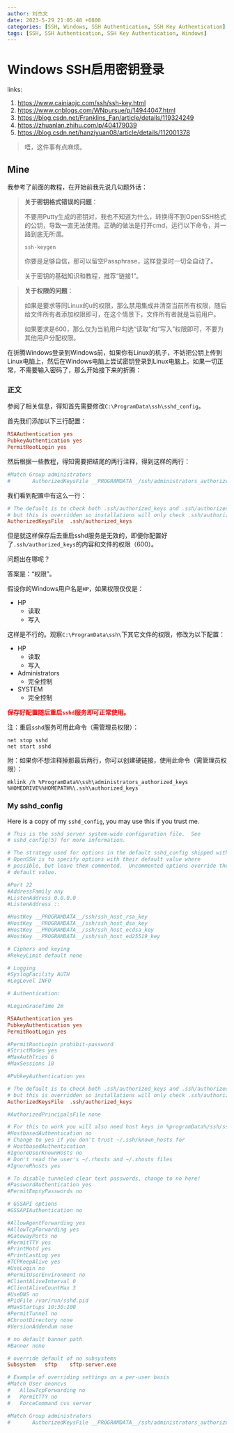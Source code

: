 ```yaml
---
author: 刘杰文
date: 2023-5-29 21:05:48 +0800
categories: [SSH, Windows, SSH Authentication, SSH Key Authentication]
tags: [SSH, SSH Authentication, SSH Key Authentication, Windows]
---
```


# Windows SSH启用密钥登录

links:

1. <https://www.cainiaojc.com/ssh/ssh-key.html>
2. <https://www.cnblogs.com/WNpursue/p/14944047.html>
3. <https://blog.csdn.net/Franklins_Fan/article/details/119324249>
4. <https://zhuanlan.zhihu.com/p/404179039>
5. <https://blog.csdn.net/hanziyuan08/article/details/112001378>

> 唔，这件事有点麻烦。

## Mine

我参考了前面的教程，在开始前我先说几句题外话：

> **关于密钥格式错误的问题**：
>
> 不要用Putty生成的密钥对，我也不知道为什么，转换得不到OpenSSH格式的公钥，导致一直无法使用。正确的做法是打开cmd，运行以下命令，并一路到底无所谓。
>
> ``` shell
> ssh-keygen
> ```
>
> 你要是足够自信，那可以留空Passphrase，这样登录时一切全自动了。
>
> 关于密钥的基础知识和教程，推荐“链接1”。

> **关于权限的问题**：
>
> 如果是要求等同Linux的u的权限，那么禁用集成并清空当前所有权限，随后给文件所有者添加权限即可，在这个情景下，文件所有者就是当前用户。
>
> 如果要求是600，那么仅为当前用户勾选“读取”和“写入”权限即可，不要为其他用户分配权限。

在折腾Windows登录到Windows前，如果你有Linux的机子，不妨把公钥上传到Linux电脑上，然后在Windows电脑上尝试密钥登录到Linux电脑上。如果一切正常，不需要输入密码了，那么开始接下来的折腾：

### 正文

参阅了相关信息，得知首先需要修改`C:\ProgramData\ssh\sshd_config`。

首先我们添加以下三行配置：

``` ini
RSAAuthentication yes
PubkeyAuthentication yes
PermitRootLogin yes
```

然后根据一些教程，得知需要把结尾的两行注释，得到这样的两行：

``` ini
#Match Group administrators
#       AuthorizedKeysFile __PROGRAMDATA__/ssh/administrators_authorized_keys
```

我们看到配置中有这么一行：

``` ini
# The default is to check both .ssh/authorized_keys and .ssh/authorized_keys2
# but this is overridden so installations will only check .ssh/authorized_keys
AuthorizedKeysFile	.ssh/authorized_keys
```

但是就这样保存后去重启sshd服务是无效的，即便你配置好了`.ssh/authorized_keys`的内容和文件的权限（600）。

问题出在哪呢？

答案是：“权限”。

假设你的Windows用户名是`HP`，如果权限仅仅是：

- HP
  - 读取
  - 写入

这样是不行的。观察`C:\ProgramData\ssh\`下其它文件的权限，修改为以下配置：

- HP
  - 读取
  - 写入
- Administrators
  - 完全控制
- SYSTEM
  - 完全控制

<strong style="color:red;background:white">保存好配置随后重启`sshd`服务即可正常使用。</strong>

注：重启`sshd`服务可用此命令（需管理员权限）：

``` shell
net stop sshd
net start sshd
```

附：如果你不想注释掉那最后两行，你可以创建硬链接，使用此命令（需管理员权限）：

``` shell
mklink /h %ProgramData%\ssh\administrators_authorized_keys %HOMEDRIVE%%HOMEPATH%\.ssh\authorized_keys
```

### My sshd_config

Here is a copy of my `sshd_config`, you may use this if you trust me.

``` ini
# This is the sshd server system-wide configuration file.  See
# sshd_config(5) for more information.

# The strategy used for options in the default sshd_config shipped with
# OpenSSH is to specify options with their default value where
# possible, but leave them commented.  Uncommented options override the
# default value.

#Port 22
#AddressFamily any
#ListenAddress 0.0.0.0
#ListenAddress ::

#HostKey __PROGRAMDATA__/ssh/ssh_host_rsa_key
#HostKey __PROGRAMDATA__/ssh/ssh_host_dsa_key
#HostKey __PROGRAMDATA__/ssh/ssh_host_ecdsa_key
#HostKey __PROGRAMDATA__/ssh/ssh_host_ed25519_key

# Ciphers and keying
#RekeyLimit default none

# Logging
#SyslogFacility AUTH
#LogLevel INFO

# Authentication:

#LoginGraceTime 2m

RSAAuthentication yes
PubkeyAuthentication yes
PermitRootLogin yes

#PermitRootLogin prohibit-password
#StrictModes yes
#MaxAuthTries 6
#MaxSessions 10

#PubkeyAuthentication yes

# The default is to check both .ssh/authorized_keys and .ssh/authorized_keys2
# but this is overridden so installations will only check .ssh/authorized_keys
AuthorizedKeysFile	.ssh/authorized_keys

#AuthorizedPrincipalsFile none

# For this to work you will also need host keys in %programData%/ssh/ssh_known_hosts
#HostbasedAuthentication no
# Change to yes if you don't trust ~/.ssh/known_hosts for
# HostbasedAuthentication
#IgnoreUserKnownHosts no
# Don't read the user's ~/.rhosts and ~/.shosts files
#IgnoreRhosts yes

# To disable tunneled clear text passwords, change to no here!
#PasswordAuthentication yes
#PermitEmptyPasswords no

# GSSAPI options
#GSSAPIAuthentication no

#AllowAgentForwarding yes
#AllowTcpForwarding yes
#GatewayPorts no
#PermitTTY yes
#PrintMotd yes
#PrintLastLog yes
#TCPKeepAlive yes
#UseLogin no
#PermitUserEnvironment no
#ClientAliveInterval 0
#ClientAliveCountMax 3
#UseDNS no
#PidFile /var/run/sshd.pid
#MaxStartups 10:30:100
#PermitTunnel no
#ChrootDirectory none
#VersionAddendum none

# no default banner path
#Banner none

# override default of no subsystems
Subsystem	sftp	sftp-server.exe

# Example of overriding settings on a per-user basis
#Match User anoncvs
#	AllowTcpForwarding no
#	PermitTTY no
#	ForceCommand cvs server

#Match Group administrators
#       AuthorizedKeysFile __PROGRAMDATA__/ssh/administrators_authorized_keys

```



